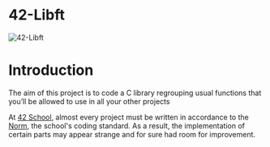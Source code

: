 # 42-Libft
![42-Libft](https://socialify.git.ci/julienhouyet/42-Libft/image?language=1&logo=https%3A%2F%2Fgithub.com%2Fayogun%2F42-project-badges%2Fraw%2Fmain%2Fbadges%2Flibftm.png&name=1&owner=1&pattern=Circuit%20Board&theme=Auto)

# Introduction

The aim of this project is to code a C library regrouping usual functions that you’ll be allowed to use in all your other projects

At [42 School](https://github.com/42School), almost every project must be written in accordance to the [Norm](https://github.com/42School/norminette/blob/master/pdf/en.norm.pdf), the school's coding standard. As a result, the implementation of certain parts may appear strange and for sure had room for improvement.
